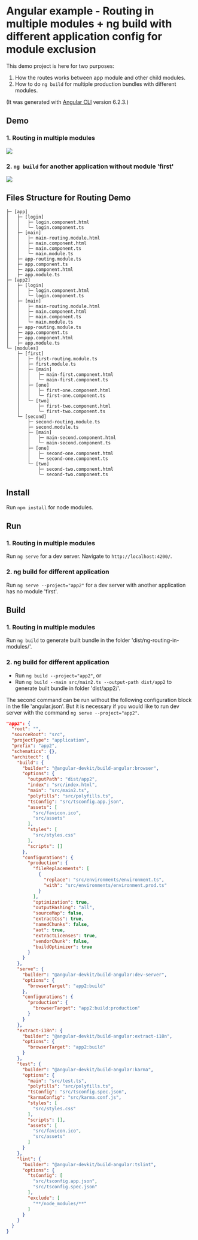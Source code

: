 # Angular example - Routing in multiple modules + ng build with different application config for module exclusion

This demo project is here for two purposes:
1. How the routes works between app module and other child modules.
2. How to do `ng build` for multiple production bundles with different modules.

(It was generated with [Angular CLI](https://github.com/angular/angular-cli) version 6.2.3.)

## Demo

### 1. Routing in multiple modules
![](demo.gif)

### 2. `ng build` for another application without module 'first'
![](demo2.png)

## Files Structure for Routing Demo
```
├─ [app]
│   ├─ [login]
│   │   ├─ login.component.html
│   │   └─ login.component.ts
│   ├─ [main]
│   │   ├─ main-routing.module.html
│   │   ├─ main.component.html
│   │   ├─ main.component.ts
│   │   └─ main.module.ts
│   ├─ app-routing.module.ts
│   ├─ app.component.ts
│   ├─ app.component.html
│   ├─ app.module.ts
├─ [app2]
│   ├─ [login]
│   │   ├─ login.component.html
│   │   └─ login.component.ts
│   ├─ [main]
│   │   ├─ main-routing.module.html
│   │   ├─ main.component.html
│   │   ├─ main.component.ts
│   │   └─ main.module.ts
│   ├─ app-routing.module.ts
│   ├─ app.component.ts
│   ├─ app.component.html
│   ├─ app.module.ts
└─ [modules]
    ├─ [first]
    │   ├─ first-routing.module.ts
    │   ├─ first.module.ts
    │   ├─ [main]
    │   │   ├─ main-first.component.html
    │   │   └─ main-first.component.ts
    │   ├─ [one]
    │   │   ├─ first-one.component.html
    │   │   └─ first-one.component.ts
    │   └─ [two]
    │       ├─ first-two.component.html
    │       └─ first-two.component.ts
    └─ [second]
        ├─ second-routing.module.ts
        ├─ second.module.ts
        ├─ [main]
        │   ├─ main-second.component.html
        │   └─ main-second.component.ts
        ├─ [one]
        │   ├─ second-one.component.html
        │   └─ second-one.component.ts
        └─ [two]
            ├─ second-two.component.html
            └─ second-two.component.ts
```

## Install

Run `npm install` for node modules.

## Run

### 1. Routing in multiple modules

Run `ng serve` for a dev server. Navigate to `http://localhost:4200/`.

### 2. ng build for different application

Run `ng serve --project="app2"` for a dev server with another application has no module 'first'.

## Build

### 1. Routing in multiple modules

Run `ng build` to generate built bundle in the folder 'dist/ng-routing-in-modules/'.

### 2. ng build for different application

* Run `ng build --project="app2"`, or
* Run `ng build --main src/main2.ts --output-path dist/app2` to generate built bundle in folder 'dist/app2/'.

The second command can be run without the following configuration block in the file 'angular.json'. But it is necessary if you would like to run dev server with the command `ng serve --project="app2"`.

```json
"app2": {
  "root": "",
  "sourceRoot": "src",
  "projectType": "application",
  "prefix": "app2",
  "schematics": {},
  "architect": {
    "build": {
      "builder": "@angular-devkit/build-angular:browser",
      "options": {
        "outputPath": "dist/app2",
        "index": "src/index.html",
        "main": "src/main2.ts",
        "polyfills": "src/polyfills.ts",
        "tsConfig": "src/tsconfig.app.json",
        "assets": [
          "src/favicon.ico",
          "src/assets"
        ],
        "styles": [
          "src/styles.css"
        ],
        "scripts": []
      },
      "configurations": {
        "production": {
          "fileReplacements": [
            {
              "replace": "src/environments/environment.ts",
              "with": "src/environments/environment.prod.ts"
            }
          ],
          "optimization": true,
          "outputHashing": "all",
          "sourceMap": false,
          "extractCss": true,
          "namedChunks": false,
          "aot": true,
          "extractLicenses": true,
          "vendorChunk": false,
          "buildOptimizer": true
        }
      }
    },
    "serve": {
      "builder": "@angular-devkit/build-angular:dev-server",
      "options": {
        "browserTarget": "app2:build"
      },
      "configurations": {
        "production": {
          "browserTarget": "app2:build:production"
        }
      }
    },
    "extract-i18n": {
      "builder": "@angular-devkit/build-angular:extract-i18n",
      "options": {
        "browserTarget": "app2:build"
      }
    },
    "test": {
      "builder": "@angular-devkit/build-angular:karma",
      "options": {
        "main": "src/test.ts",
        "polyfills": "src/polyfills.ts",
        "tsConfig": "src/tsconfig.spec.json",
        "karmaConfig": "src/karma.conf.js",
        "styles": [
          "src/styles.css"
        ],
        "scripts": [],
        "assets": [
          "src/favicon.ico",
          "src/assets"
        ]
      }
    },
    "lint": {
      "builder": "@angular-devkit/build-angular:tslint",
      "options": {
        "tsConfig": [
          "src/tsconfig.app.json",
          "src/tsconfig.spec.json"
        ],
        "exclude": [
          "**/node_modules/**"
        ]
      }
    }
  }
}
```